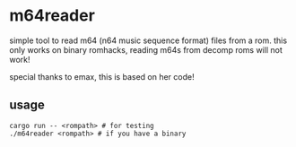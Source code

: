 # m64reader
simple tool to read m64 (n64 music sequence format) files from a rom.
this only works on binary romhacks, reading m64s from decomp roms will not work!

special thanks to emax, this is based on her code!

## usage

```
cargo run -- <rompath> # for testing
./m64reader <rompath> # if you have a binary
```
